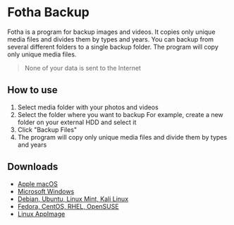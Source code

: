 # Fotha Backup
Fotha is a program for backup images and videos. It copies only unique media files and divides them by types and years.
You can backup from several different folders to a single backup folder. The program will copy only unique media files.
> None of your data is sent to the Internet

## How to use
1. Select media folder with your photos and videos
2. Select the folder where you want to backup
For example, create a new folder on your external HDD and select it
3. Click "Backup Files"
4. The program will copy only unique media files and divide them by types and years

## Downloads
- [Apple macOS]()
- [Microsoft Windows]()
- [Debian, Ubuntu, Linux Mint, Kali Linux]()
- [Fedora, CentOS, RHEL, OpenSUSE]()
- [Linux AppImage]()